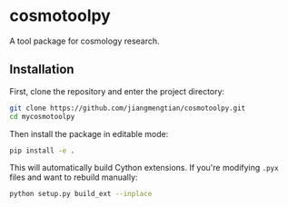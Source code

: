 # cosmotoolpy
A tool package for cosmology research.

<!-- ## Summary of functions
- linear_growth_factor.py
    - ```lgf(Omega_m, Omega_lambda, z, H0=67.36) # return normalized linear growth factor D(z)```
- sigma_8.py
    - ```sigma_R(P_interpolate, R=8) # return sigma_8```
- initial_condition.py
    - ```ic_gaussian_random_field(P_interpolate, Ngrid, L=1000, mu=0, sigma=1) # return gaussian initial density contrast field in Fourier space```
- power_spectrum_estimator.py
    - ```power_spectrum_estimator(delta_k, Ngrid, L=1000) # return k, P_k, N_k```
- binning_correction.py
    - ```binning_correction(P_interpolate, Ngrid, L=1000) # return k, P_k, N_k```
- paint.py
    - ```ngp_interlace(pos, Ngrid, L=1000) # return density contrast field in Fourier space```
    - ```cic_interlace(pos, Ngrid, L=1000) # return density contrast field in Fourier space```
- cpower_spectrum_estimator.pyx
    - ```power_spectrum_estimator(delta_k, int Ngrid, double L=1000) # return k, P_k, N_k```
- cpaint.pyx
    - ```deconvolution(delta_k, L, Ngrid, p) # return density contrast field in Fourier space```
    - ```ngp(reduced_pos, Ngrid) # return mass field in configuration space```
    - ```ngp_interlace(pos, Ngrid, L=1000) # return density contrast field in Fourier space```
    - ```cic(reduced_pos, Ngrid) # return mass field in configuration space```
    - ```cic_interlace(pos, Ngrid, L=1000) # return density contrast field in Fourier space``` -->

## Installation
First, clone the repository and enter the project directory:
```bash
git clone https://github.com/jiangmengtian/cosmotoolpy.git
cd mycosmotoolpy
```
Then install the package in editable mode:
```bash
pip install -e .
```
This will automatically build Cython extensions. If you're modifying `.pyx` files and want to rebuild manually:
```bash
python setup.py build_ext --inplace
```